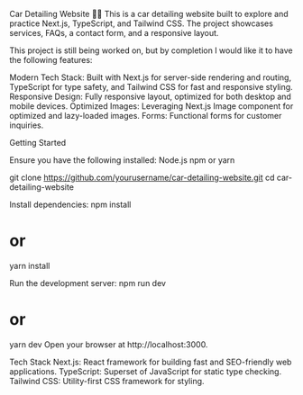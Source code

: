 Car Detailing Website 🚗✨
This is a car detailing website built to explore and practice Next.js, TypeScript, and Tailwind CSS. The project showcases services, FAQs, a contact form, and a responsive layout.

This project is still being worked on, but by completion I would like it to have the following features:

Modern Tech Stack: Built with Next.js for server-side rendering and routing, TypeScript for type safety, and Tailwind CSS for fast and responsive styling.
Responsive Design: Fully responsive layout, optimized for both desktop and mobile devices.
Optimized Images: Leveraging Next.js Image component for optimized and lazy-loaded images.
Forms: Functional forms for customer inquiries.

Getting Started

Ensure you have the following installed:
Node.js
npm or yarn

git clone https://github.com/yourusername/car-detailing-website.git
cd car-detailing-website

Install dependencies:
npm install
# or
yarn install

Run the development server:
npm run dev
# or
yarn dev
Open your browser at http://localhost:3000.

Tech Stack
Next.js: React framework for building fast and SEO-friendly web applications.
TypeScript: Superset of JavaScript for static type checking.
Tailwind CSS: Utility-first CSS framework for styling.
